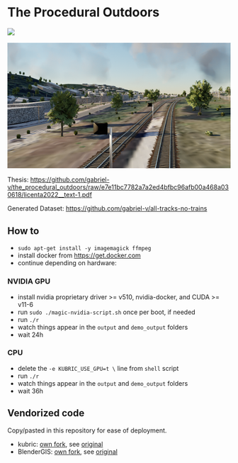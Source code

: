 # The Procedural Outdoors

![](https://github.com/gabriel-v/all-tracks-no-trains/raw/main/demo/rgba.gif)

![](https://github.com/gabriel-v/all-tracks-no-trains/raw/main/v1-bush/frames/895.png)

Thesis: https://github.com/gabriel-v/the_procedural_outdoors/raw/e7e11bc7782a7a2ed4bfbc96afb00a468a030618/licenta2022__text-1.pdf

Generated Dataset: https://github.com/gabriel-v/all-tracks-no-trains

## How to

- `sudo apt-get install -y imagemagick ffmpeg`
- install docker from https://get.docker.com
- continue depending on hardware:

### NVIDIA GPU

- install nvidia proprietary driver >= v510, nvidia-docker, and CUDA >= v11-6
- run `sudo ./magic-nvidia-script.sh` once per boot, if needed
- run `./r`
- watch things appear in the `output` and `demo_output` folders
- wait 24h

### CPU

- delete the `-e KUBRIC_USE_GPU=t \` line from `shell` script
- run `./r`
- watch things appear in the `output` and `demo_output` folders
- wait 36h


## Vendorized code

Copy/pasted in this repository for ease of deployment.

- kubric: [own fork](https://github.com/gabriel-v/kubric), see [original](https://github.com/google-research/kubric)
- BlenderGIS: [own fork](https://github.com/gabriel-v/BlenderGIS), see [original](https://github.com/domlysz/BlenderGIS)
